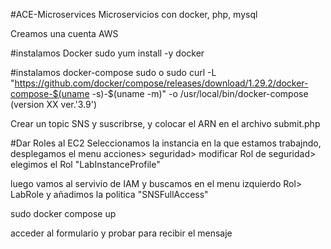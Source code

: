 #ACE-Microservices
Microservicios con docker, php, mysql

 Creamos una cuenta AWS

 #instalamos Docker 
 sudo yum install -y docker 
 
 #instalamos docker-compose
 sudo o	sudo curl -L "https://github.com/docker/compose/releases/download/1.29.2/docker-compose-$(uname -s)-$(uname -m)" -o /usr/local/bin/docker-compose  (version XX ver.'3.9')

 Crear un topic SNS y suscribrse, y colocar el ARN en el archivo submit.php

 #Dar Roles al EC2
 Seleccionamos la instancia en la que estamos trabajndo, desplegamos el menu acciones> seguridad> modificar Rol de seguridad> elegimos el Rol "LabInstanceProfile"
 
luego vamos al servivio de IAM y buscamos en el menu izquierdo Rol> LabRole y añadimos la politica "SNSFullAccess"

 sudo docker compose up 

 acceder al formulario y probar para recibir el mensaje 

